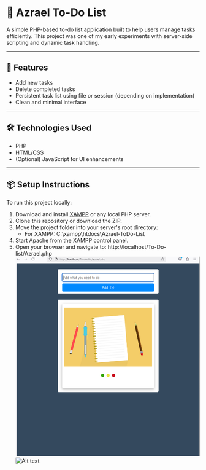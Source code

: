 # 📝 Azrael To-Do List

A simple PHP-based to-do list application built to help users manage tasks efficiently. This project was one of my early experiments with server-side scripting and dynamic task handling.

---

## 🚀 Features

- Add new tasks
- Delete completed tasks
- Persistent task list using file or session (depending on implementation)
- Clean and minimal interface

---

## 🛠 Technologies Used

- PHP
- HTML/CSS
- (Optional) JavaScript for UI enhancements

---

## 📦 Setup Instructions

To run this project locally:

1. Download and install [XAMPP](https://www.apachefriends.org/index.html) or any local PHP server.
2. Clone this repository or download the ZIP.
3. Move the project folder into your server's root directory:
   - For XAMPP: C:\xampp\htdocs\Azrael-ToDo-List
4. Start Apache from the XAMPP control panel.
5. Open your browser and navigate to: http://localhost/To-Do-list/Azrael.php
![Alt text](https://github.com/Ezekielsan/To-do-list/blob/main/Capture%20d%E2%80%99%C3%A9cran%202025-08-13%20130534.png
)
![Alt text](<img width="950" height="982" alt="Capture d’écran 2025-08-13 130640" src="https://github.com/user-attachments/assets/6e31487d-4779-4cf1-b327-a9ca0d7e6468" />
)
